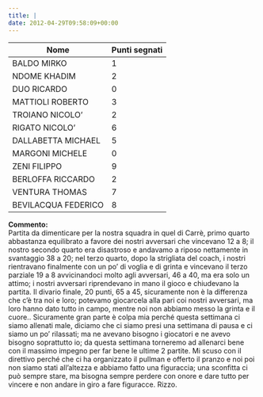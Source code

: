 ```yaml
---
title: |
date: 2012-04-29T09:58:09+00:00
---
```


| **Nome** | **Punti segnati** |
| -------- | ----------------- |
| BALDO MIRKO | 1 |
| NDOME KHADIM | 2 |
| DUO RICARDO | 0 |
| MATTIOLI ROBERTO | 3 |
| TROIANO NICOLO’ | 2 |
| RIGATO NICOLO’ | 6 |
| DALLABETTA MICHAEL | 5 |
| MARGONI MICHELE | 0 |
| ZENI FILIPPO | 9 |
| BERLOFFA RICCARDO | 2 |
| VENTURA THOMAS | 7 |
| BEVILACQUA FEDERICO | 8 |

**Commento:**  
Partita da dimenticare per la nostra squadra in quel di Carrè, primo quarto abbastanza equilibrato a favore dei nostri avversari che vincevano 12 a 8; il nostro secondo quarto era disastroso e andavamo a riposo nettamente in svantaggio 38 a 20; nel terzo quarto, dopo la strigliata del coach, i nostri rientravano finalmente con un po’ di voglia e di grinta e vincevano il terzo parziale 19 a 8 avvicinandoci molto agli avversari, 46 a 40, ma era solo un attimo; i nostri avversari riprendevano in mano il gioco e chiudevano la partita. Il divario finale, 20 punti, 65 a 45, sicuramente non è la differenza che c’è tra noi e loro; potevamo giocarcela alla pari coi nostri avversari, ma loro hanno dato tutto in campo, mentre noi non abbiamo messo la grinta e il cuore.. Sicuramente gran parte è colpa mia perché questa settimana ci siamo allenati male, diciamo che ci siamo presi una settimana di pausa e ci siamo un po’ rilassati; ma ne avevano bisogno i giocatori e ne avevo bisogno soprattutto io; da questa settimana torneremo ad allenarci bene con il massimo impegno per far bene le ultime 2 partite. Mi scuso con il direttivo perché che ci ha organizzato il pullman e offerto il pranzo e noi poi non siamo stati all’altezza e abbiamo fatto una figuraccia; una sconfitta ci può sempre stare, ma bisogna sempre perdere con onore e dare tutto per vincere e non andare in giro a fare figuracce. Rizzo.